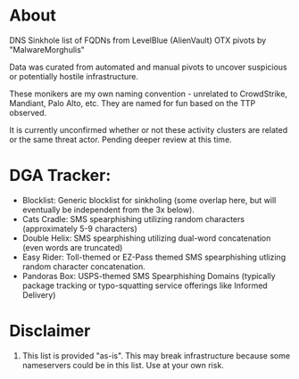 # About
DNS Sinkhole list of FQDNs from LevelBlue (AlienVault) OTX pivots by "MalwareMorghulis"

Data was curated from automated and manual pivots to uncover suspicious or potentially hostile infrastructure.

These monikers are my own naming convention - unrelated to CrowdStrike, Mandiant, Palo Alto, etc. They are named for fun based on the TTP observed.

It is currently unconfirmed whether or not these activity clusters are related or the same threat actor. Pending deeper review at this time.

# DGA Tracker:
- Blocklist: Generic blocklist for sinkholing (some overlap here, but will eventually be independent from the 3x below).
- Cats Cradle: SMS spearphishing utilizing random characters (approximately 5-9 characters)
- Double Helix: SMS spearphishing utilizing dual-word concatenation (even words are truncated)
- Easy Rider: Toll-themed or EZ-Pass themed SMS spearphishing utlizing random character concatenation.
- Pandoras Box: USPS-themed SMS Spearphishing Domains (typically package tracking or typo-squatting service offerings like Informed Delivery)

# Disclaimer
1) This list is provided "as-is". This may break infrastructure because some nameservers could be in this list. Use at your own risk.
